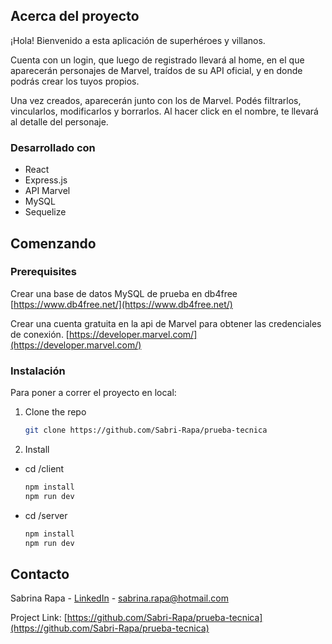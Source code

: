 
<!-- ABOUT THE PROJECT -->
## Acerca del proyecto

¡Hola! Bienvenido a esta aplicación de superhéroes y villanos.

Cuenta con un login, que luego de registrado llevará al home, en el que aparecerán personajes de Marvel, traídos de su API oficial, y en donde podrás crear los tuyos propios.

Una vez creados, aparecerán junto con los de Marvel. Podés filtrarlos, vincularlos, modificarlos y borrarlos. Al hacer click en el nombre, te llevará al detalle del personaje.



### Desarrollado con
* React
* Express.js
* API Marvel 
* MySQL
* Sequelize



<!-- GETTING STARTED -->
## Comenzando

### Prerequisites

Crear una base de datos MySQL de prueba en db4free
[https://www.db4free.net/](https://www.db4free.net/)

Crear una cuenta gratuita en la api de Marvel para obtener las credenciales de conexión.
[https://developer.marvel.com/](https://developer.marvel.com/)


### Instalación

Para poner a correr el proyecto en local:

1. Clone the repo
   ```sh
   git clone https://github.com/Sabri-Rapa/prueba-tecnica
   ```
2. Install
* cd /client
  ```sh
  npm install
  npm run dev
  ```

* cd /server
  ```sh
  npm install
  npm run dev
  ```

<!-- CONTACT -->
## Contacto

Sabrina Rapa - [LinkedIn](https://www.linkedin.com/in/sabrina-helena-rapa/) - sabrina.rapa@hotmail.com

Project Link: [https://github.com/Sabri-Rapa/prueba-tecnica](https://github.com/Sabri-Rapa/prueba-tecnica)
